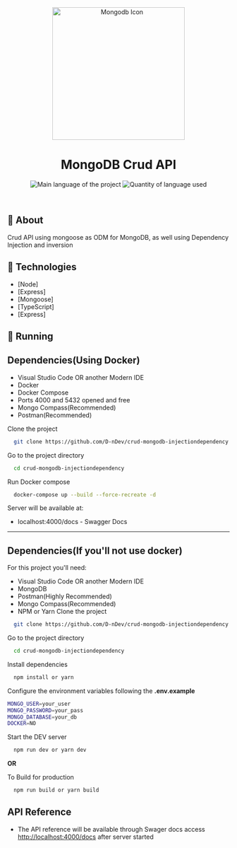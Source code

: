 <div align="center" id="top">
  <img align="center" width="300px" src="https://miro.medium.com/max/300/1*fY5KPXK0C6csHKhnXkQQ8g.png" alt="Mongodb Icon" />
</div>

<h1 align="center">MongoDB Crud API</h1>

<p align="center">
  <img alt="Main language of the project" src="https://img.shields.io/github/languages/top/D-nDev/crud-mongodb-injectiondependency?color=86DC3D">
  <img alt="Quantity of language used" src="https://img.shields.io/github/languages/count/D-nDev/crud-mongodb-injectiondependency?color=86DC3D">
</p>

<br>

## 🎯 About

Crud API using mongoose as ODM for MongoDB, as well using Dependency Injection and inversion

## 🚀 Technologies

- [Node]
- [Express]
- [Mongoose]
- [TypeScript]
- [Express]

## 🏁 Running

## Dependencies(Using Docker)

- Visual Studio Code OR another Modern IDE
- Docker
- Docker Compose
- Ports 4000 and 5432 opened and free
- Mongo Compass(Recommended)
- Postman(Recommended)

Clone the project

```bash
  git clone https://github.com/D-nDev/crud-mongodb-injectiondependency.git
```

Go to the project directory

```bash
  cd crud-mongodb-injectiondependency
```

Run Docker compose

```bash
  docker-compose up --build --force-recreate -d
```

Server will be available at:

- localhost:4000/docs - Swagger Docs

<hr>

## Dependencies(If you'll not use docker)

For this project you'll need:

- Visual Studio Code OR another Modern IDE
- MongoDB
- Postman(Highly Recommended)
- Mongo Compass(Recommended)
- NPM or Yarn
  Clone the project

```bash
  git clone https://github.com/D-nDev/crud-mongodb-injectiondependency.git
```

Go to the project directory

```bash
  cd crud-mongodb-injectiondependency
```

Install dependencies

```bash
  npm install or yarn
```

Configure the environment variables following the **.env.example**

```bash
MONGO_USER=your_user
MONGO_PASSWORD=your_pass
MONGO_DATABASE=your_db
DOCKER=NO
```

Start the DEV server

```bash
  npm run dev or yarn dev
```

**OR**

To Build for production

```bash
  npm run build or yarn build
```

## API Reference

- The API reference will be available through Swager docs access <http://localhost:4000/docs> after server started

